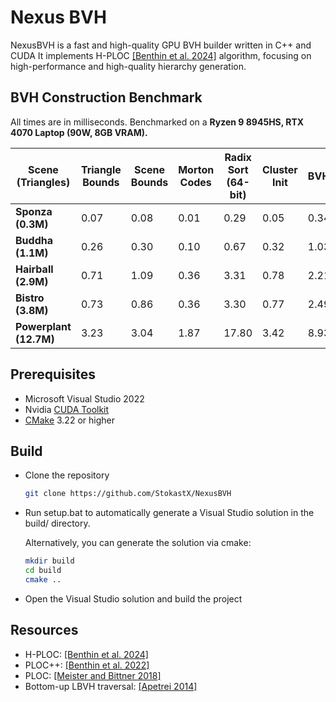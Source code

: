 # Nexus BVH

NexusBVH is a fast and high-quality GPU BVH builder written in C++ and CUDA
It implements H-PLOC [\[Benthin et al. 2024\]](https://dl.acm.org/doi/10.1145/3675377) algorithm, focusing on high-performance and high-quality hierarchy generation.

## BVH Construction Benchmark

All times are in milliseconds. Benchmarked on a **Ryzen 9 8945HS, RTX 4070 Laptop (90W, 8GB VRAM).**

| Scene (Triangles)      | Triangle Bounds | Scene Bounds | Morton Codes | Radix Sort (64-bit) | Cluster Init | BVH2  | Total  |
|------------------------|----------------|--------------|--------------|----------------------|-------------|------|--------|
| **Sponza (0.3M)**      | 0.07           | 0.08         | 0.01         | 0.29                 | 0.05        | 0.34 | 0.84   |
| **Buddha (1.1M)**      | 0.26           | 0.30         | 0.10         | 0.67                 | 0.32        | 1.03 | 2.68   |
| **Hairball (2.9M)**    | 0.71           | 1.09         | 0.36         | 3.31                 | 0.78        | 2.21 | 8.46   |
| **Bistro (3.8M)**      | 0.73           | 0.86         | 0.36         | 3.30                 | 0.77        | 2.49 | 8.52   |
| **Powerplant (12.7M)** | 3.23           | 3.04         | 1.87         | 17.80                | 3.42        | 8.93 | 38.25  |


## Prerequisites

- Microsoft Visual Studio 2022
- Nvidia [CUDA Toolkit](https://developer.nvidia.com/cuda-downloads)
- [CMake](https://cmake.org/download/) 3.22 or higher

## Build
- Clone the repository
   ```sh
   git clone https://github.com/StokastX/NexusBVH
   ```
- Run setup.bat to automatically generate a Visual Studio solution in the build/ directory.

  Alternatively, you can generate the solution via cmake:
  ```sh
  mkdir build
  cd build
  cmake ..
  ```
- Open the Visual Studio solution and build the project

## Resources

- H-PLOC: [\[Benthin et al. 2024\]](https://dl.acm.org/doi/10.1145/3675377)
- PLOC++: [\[Benthin et al. 2022\]](https://dl.acm.org/doi/10.1145/3543867)
- PLOC: [\[Meister and Bittner 2018\]](https://ieeexplore.ieee.org/document/7857089)
- Bottom-up LBVH traversal: [\[Apetrei 2014\]](https://doi.org/10.2312/cgvc.20141206)
